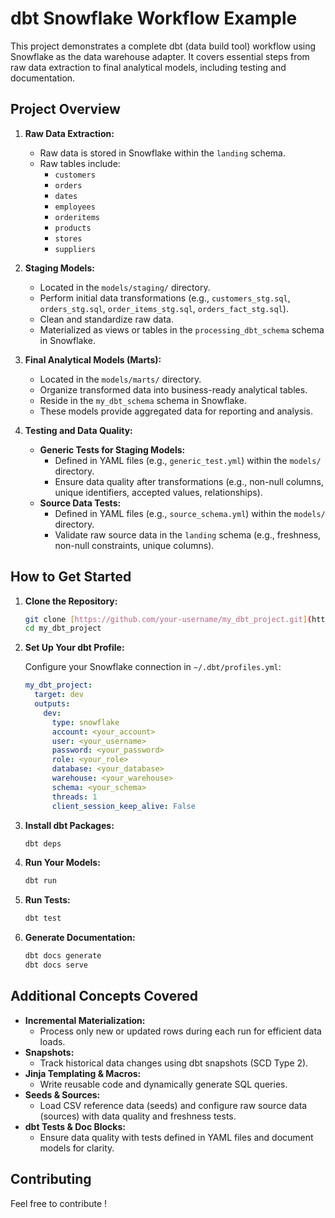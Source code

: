 # dbt Snowflake Workflow Example

This project demonstrates a complete dbt (data build tool) workflow using Snowflake as the data warehouse adapter. It covers essential steps from raw data extraction to final analytical models, including testing and documentation.

## Project Overview

1.  **Raw Data Extraction:**
    * Raw data is stored in Snowflake within the `landing` schema.
    * Raw tables include:
        * `customers`
        * `orders`
        * `dates`
        * `employees`
        * `orderitems`
        * `products`
        * `stores`
        * `suppliers`

2.  **Staging Models:**
    * Located in the `models/staging/` directory.
    * Perform initial data transformations (e.g., `customers_stg.sql`, `orders_stg.sql`, `order_items_stg.sql`, `orders_fact_stg.sql`).
    * Clean and standardize raw data.
    * Materialized as views or tables in the `processing_dbt_schema` schema in Snowflake.

3.  **Final Analytical Models (Marts):**
    * Located in the `models/marts/` directory.
    * Organize transformed data into business-ready analytical tables.
    * Reside in the `my_dbt_schema` schema in Snowflake.
    * These models provide aggregated data for reporting and analysis.

4.  **Testing and Data Quality:**
    * **Generic Tests for Staging Models:**
        * Defined in YAML files (e.g., `generic_test.yml`) within the `models/` directory.
        * Ensure data quality after transformations (e.g., non-null columns, unique identifiers, accepted values, relationships).
    * **Source Data Tests:**
        * Defined in YAML files (e.g., `source_schema.yml`) within the `models/` directory.
        * Validate raw source data in the `landing` schema (e.g., freshness, non-null constraints, unique columns).

## How to Get Started

1.  **Clone the Repository:**

    ```bash
    git clone [https://github.com/your-username/my_dbt_project.git](https://github.com/your-username/my_dbt_project.git)
    cd my_dbt_project
    ```

2.  **Set Up Your dbt Profile:**

    Configure your Snowflake connection in `~/.dbt/profiles.yml`:

    ```yaml
    my_dbt_project:
      target: dev
      outputs:
        dev:
          type: snowflake
          account: <your_account>
          user: <your_username>
          password: <your_password>
          role: <your_role>
          database: <your_database>
          warehouse: <your_warehouse>
          schema: <your_schema>
          threads: 1
          client_session_keep_alive: False
    ```


3.  **Install dbt Packages:**

    ```bash
    dbt deps
    ```

4.  **Run Your Models:**

    ```bash
    dbt run
    ```

5.  **Run Tests:**

    ```bash
    dbt test
    ```

6.  **Generate Documentation:**

    ```bash
    dbt docs generate
    dbt docs serve
    ```

## Additional Concepts Covered

* **Incremental Materialization:**
    * Process only new or updated rows during each run for efficient data loads.
* **Snapshots:**
    * Track historical data changes using dbt snapshots (SCD Type 2).
* **Jinja Templating & Macros:**
    * Write reusable code and dynamically generate SQL queries.
* **Seeds & Sources:**
    * Load CSV reference data (seeds) and configure raw source data (sources) with data quality and freshness tests.
* **dbt Tests & Doc Blocks:**
    * Ensure data quality with tests defined in YAML files and document models for clarity.

## Contributing

Feel free to contribute !
